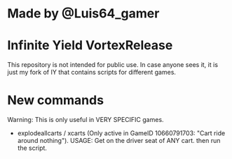 # Made by @Luis64_gamer
# Infinite Yield VortexRelease
This repository is not intended for public use. In case anyone sees it, it is just my fork of IY that contains scripts for different games.

# New commands
Warning: This is only useful in VERY SPECIFIC games.
 - explodeallcarts / xcarts (Only active in GameID 10660791703: "Cart ride around nothing"). USAGE: Get on the driver seat of ANY cart. then run the script.
